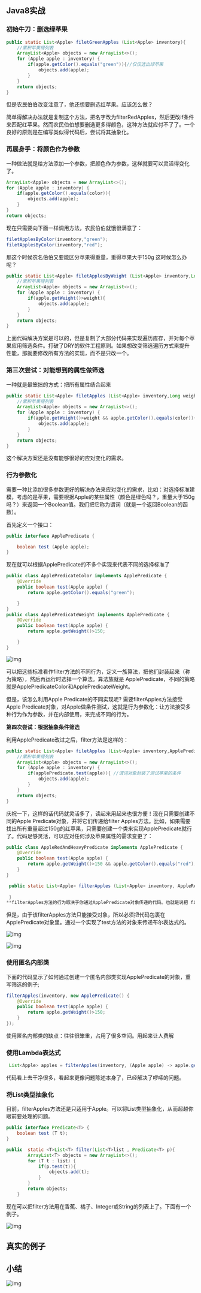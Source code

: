 ## Java8实战

### 初始牛刀：删选绿苹果

```java
public static List<Apple> filetGreenApples (List<Apple> inventory){
    //累积苹果得列表
    ArrayList<Apple> objects = new ArrayList<>();
    for (Apple apple : inventory) {
        if(apple.getColor().equals("green")){//仅仅选出绿苹果
            objects.add(apple);
        }
    }
    return objects;
}
```

但是农民伯伯改变注意了，他还想要删选红苹果。应该怎么做？

简单得解决办法就是复制这个方法，把名字改为filterRedApples，然后更改if条件来匹配红苹果。然而农民伯伯想要删选更多得颜色，这种方法就应付不了了。一个良好的原则是在编写类似得代码后，尝试将其抽象化。

### 再展身手：将颜色作为参数

一种做法就是给方法添加一个参数，把颜色作为参数，这样就要可以灵活得变化了。

```java
ArrayList<Apple> objects = new ArrayList<>();
for (Apple apple : inventory) {
    if(apple.getColor().equals(color)){
        objects.add(apple);
    }
}
return objects;
```

现在只需要向下面一样调用方法，农民伯伯就饿很满意了：

```java
filetApplesByColor(inventory,"green");
filetApplesByColor(inventory,"red");
```

那这个时候农名伯伯又要能区分苹果得重量，重得苹果大于150g 这时候怎么办呢？

```java
public static List<Apple> filetApplesByWeight (List<Apple> inventory,Long weight){
    //累积苹果得列表
    ArrayList<Apple> objects = new ArrayList<>();
    for (Apple apple : inventory) {
        if(apple.getWeight()>weight){
            objects.add(apple);
        }
    }
    return objects;
}
```

上面代码解决方案是可以的，但是复制了大部分代码来实现遍历库存，并对每个苹果应用筛选条件。打破了DRY的软件工程原则。如果想改变筛选遍历方式来提升性能，那就要修改所有方法的实现，而不是只改一个。



### 第三次尝试：对能想到的属性做筛选

一种就是最笨拙的方式：把所有属性结合起来

```java
public static List<Apple> filetApples (List<Apple> inventory,Long weight,String color){
    //累积苹果得列表
    ArrayList<Apple> objects = new ArrayList<>();
    for (Apple apple : inventory) {
        if(apple.getWeight()>weight && apple.getColor().equals(color)){
            objects.add(apple);
        }
    }
    return objects;
}
```

这个解决方案还是没有能够很好的应对变化的需求。	



### 行为参数化

需要一种比添加很多参数更好的解决办法来应对变化的需求，比如：对选择标准建模，考虑的是苹果，需要根据Apple的某些属性（颜色是绿色吗？，重量大于150g吗？）来返回一个Boolean值。我们把它称为谓词（就是一个返回Boolean的函数）。

首先定义一个接口：

```java
public interface ApplePredicate {

    boolean test (Apple apple);
}
```

现在就可以根据ApplePredicate的不多个实现来代表不同的选择标准了

```java
public class ApplePredicateColor implements ApplePredicate {
    @Override
    public boolean test(Apple apple) {
        return apple.getColor().equals("green");

    }
}
public class ApplePredicateWeight implements ApplePredicate {
    @Override
    public boolean test(Apple apple) {
        return apple.getWeight()>150;

    }
}
```

![img](https://raw.githubusercontent.com/cn-mxf/picture/main/img/1685599573421-797149f3-e0b4-40e8-a369-4c3d07155f12.png)

可以把这些标准看作filter方法的不同行为，定义一族算法，把他们封装起来（称为策略），然后再运行时选择一个算法。算法族就是 ApplePredicate，不同的策略就是ApplePredicateColor和ApplePredicateWeight。

 但是，该怎么利用Apple Predicate的不同实现呢? 需要filterApples方法接受Apple Predicate对象，对Apple做条件测试，这就是行为参数化：让方法接受多种行为作为参数，并在内部使用，来完成不同的行为。

**第四次尝试：根据抽象条件筛选**

利用ApplePredicate改过之后，filter方法是这样的：

```java
public static List<Apple> filetApples (List<Apple> inventory,ApplePredicate applePredicate){
    //累积苹果得列表
    ArrayList<Apple> objects = new ArrayList<>();
    for (Apple apple : inventory) {
        if(applePredicate.test(apple)){ //谓词对象封装了测试苹果的条件
            objects.add(apple);
        }
    }
    return objects;
}
```

庆祝一下，这样的话代码就灵活多了，读起来用起来也很方便！现在只需要创建不同的Apple Predicate对象，并将它们传递给filter Apples方法。比如，如果需要找出所有重量超过150g的红苹果，只需要创建一个类来实现ApplePredicate就行了。代码足够灵活，可以应对任何涉及苹果属性的需求变更了：

```java
public class AppleRedAndHeavyPredicate implements ApplePredicate {
    @Override
    public boolean test(Apple apple) {
        return apple.getWeight()>150 && apple.getColor().equals("red");
    }
}

 public static List<Apple> filterApples (List<Apple> inventory, AppleRedAndHeavyPredicate appleRedAndHeavyPredicate){
     
 }
**filterApples方法的行为取决于你通过ApplePredicate对象传递的代码。也就是说把 filterApples方法的行为参数化了。**
```

但是，由于该filterApples方法只能接受对象，所以必须把代码包裹在ApplePredicate对象里。通过一个实现了test方法的对象来传递布尔表达式的。

![img](https://raw.githubusercontent.com/cn-mxf/picture/main/img/1685607256796-26dc5bdb-25ca-47be-8202-97a925340b93.png)

![img](https://raw.githubusercontent.com/cn-mxf/picture/main/img/1685608896144-87e1ec3a-1799-4206-8dba-f960dc0eaeb9.png)

### 使用匿名内部类

下面的代码显示了如何通过创建一个匿名内部类实现ApplePredicate的对象，重写筛选的例子;

```java
filterApples(inventory, new ApplePredicate() {
    @Override
    public boolean test(Apple apple) {
        return apple.getWeight()>150;
    }
});
```

使用匿名内部类的缺点：往往很笨重，占用了很多空间。用起来让人费解



### 使用Lambda表达式

```java
 List<Apple> apples = filterApples(inventory, (Apple apple) -> apple.getColor().equals("red"));
```

代码看上去干净很多，看起来更像问题陈述本身了，已经解决了啰嗦的问题。



### 将List类型抽象化

目前，filterApples方法还是只适用于Apple。可以将List类型抽象化，从而超越你眼前要处理的问题。

```java
public interface Predicate<T> {
    boolean test (T t);
}

public  static <T>List<T> filter(List<T>list , Predicate<T> p){
        ArrayList<T> objects = new ArrayList<>();
        for (T t : list) {
            if(p.test(t)){
                objects.add(t);
            }
        }
        return objects;
    }
```

现在可以把filter方法用在香蕉、橘子、Integer或String的列表上了。下面有一个例子。

![img](https://raw.githubusercontent.com/cn-mxf/picture/main/img/1685611188447-8b8b2ada-d811-4f2c-a65f-4e05b73e636e.png)



## 真实的例子







## 小结

![img](https://raw.githubusercontent.com/cn-mxf/picture/main/img/1685611707487-d34341c5-f88c-4b30-9fcd-f48c951fbc36.png)